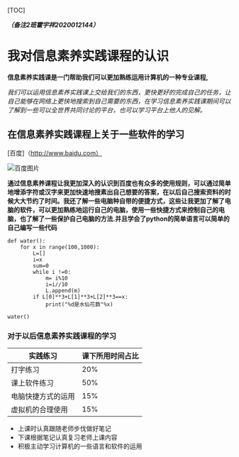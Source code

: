[TOC]



***（备注2班霍宇祥2020012144）***



# 我对信息素养实践课程的认识

**信息素养实践课是一门帮助我们可以更加熟练运用计算机的一种专业课程,**

*我们可以运用信息素养实践课上交给我们的东西，更快更好的完成自己的任务，让自己能够在网络上更快地搜索到自己需要的东西，在学习信息素养实践课期间可以了解到一些可以全世界共同讨论的平台，也可以学习平台上他人的见解。*

## 在信息素养实践课程上关于一些软件的学习

[百度]（http://www.baidu.com）

![百度图片](https://img01.sogoucdn.com/app/a/100520115/54474517ed76c1adc25ed47cd517acb6)

**通过信息素养课程让我更加深入的认识到百度也有众多的使用规则，可以通过简单地增添字符或汉字来更加快速地搜素出自己想要的答案，在以后自己搜索资料的时候大大节约了时间。我还了解一些电脑种自带的便捷方式，这些让我更加了解了电脑的软件，可以更加熟练地运行自己的电脑，使用一些快捷方式来控制自己的电脑，也了解了一些保护自己电脑的方法.并且学会了python的简单语言可以简单的自己编写一些代码**

```pythn
def water():
    for x in range(100,1000):
        L=[]
        i=x
        sum=0
        while i !=0:
            m= i%10
            i=i//10
            L.append(m)
        if L[0]**3+L[1]**3+L[2]**3==x:
            print("%d是水仙花数"%x)

water()

```

### 对于以后信息素养实践课程的学习

| 实践练习           | 课下所用时间占比 |
| ------------------ | ---------------- |
| 打字练习           | 20%              |
| 课上软件练习       | 50%              |
| 电脑快捷方式的运用 | 15%              |
| 虚拟机的合理使用   | 15%              |

* 上课时认真跟随老师步伐做好笔记
* 下课根据笔记认真复习老师上课内容
* 积极主动学习计算机的一些语言和软件的运用














